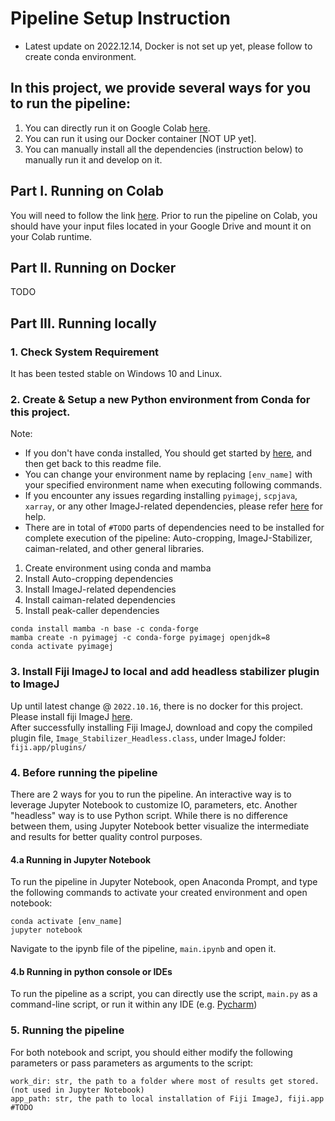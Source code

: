 # Pipeline Setup Instruction  
- Latest update on 2022.12.14, Docker is not set up yet, please follow to create conda environment.  
## In this project, we provide several ways for you to run the pipeline:  
1. You can directly run it on Google Colab [here](https://colab.research.google.com/drive/1BvHYZRoOla47MwVeV5_0H2-Vko1nm9yW?usp=sharing).  
2. You can run it using our Docker container [NOT UP yet].
3. You can manually install all the dependencies (instruction below) to manually run it and develop on it.  
## Part I. Running on Colab
You will need to follow the link [here](https://colab.research.google.com/drive/1BvHYZRoOla47MwVeV5_0H2-Vko1nm9yW?usp=sharing). Prior to run the pipeline on Colab, you should have your input files located in your Google Drive and mount it on your Colab runtime.  
## Part II. Running on Docker
TODO
## Part III. Running locally

### 1. Check System Requirement  
It has been tested stable on Windows 10 and Linux.  
### 2. Create & Setup a new Python environment from Conda for this project.  
Note:  
- If you don't have conda installed, You should get started by [here](https://www.anaconda.com/), and then get back to this readme file.
- You can change your environment name by replacing `[env_name]` with your specified environment name when executing following commands.
- If you encounter any issues regarding installing `pyimagej`, `scpjava`, `xarray`, or any other ImageJ-related dependencies, please refer [here](https://github.com/imagej/pyimagej#readme) for help.
- There are in total of `#TODO` parts of dependencies need to be installed for complete execution of the pipeline: Auto-cropping, ImageJ-Stabilizer, caiman-related, and other general libraries.

1. Create environment using conda and mamba
2. Install Auto-cropping dependencies
3. Install ImageJ-related dependencies
4. Install caiman-related dependencies
5. Install peak-caller dependencies

```
conda install mamba -n base -c conda-forge
mamba create -n pyimagej -c conda-forge pyimagej openjdk=8
conda activate pyimagej
```

### 3. Install Fiji ImageJ to local and add headless stabilizer plugin to ImageJ
Up until latest change @ `2022.10.16`, there is no docker for this project. Please install fiji ImageJ [here](https://imagej.net/software/fiji/downloads).  
After successfully installing Fiji ImageJ, download and copy the compiled plugin file, `Image_Stabilizer_Headless.class`, under ImageJ folder: `fiji.app/plugins/`

### 4. Before running the pipeline  
There are 2 ways for you to run the pipeline. An interactive way is to leverage Jupyter Notebook to customize IO, parameters, etc. Another "headless" way is to use Python script. While there is no difference between them, using Jupyter Notebook better visualize the intermediate and results for better quality control purposes.  
#### 4.a Running in Jupyter Notebook  
To run the pipeline in Jupyter Notebook, open Anaconda Prompt, and type the following commands to activate your created environment and open notebook:
```
conda activate [env_name]
jupyter notebook
```
Navigate to the ipynb file of the pipeline, `main.ipynb` and open it.  
#### 4.b Running in python console or IDEs  
To run the pipeline as a script, you can directly use the script, `main.py` as a command-line script, or run it within any IDE (e.g. [Pycharm](https://www.jetbrains.com/pycharm/))  
### 5. Running the pipeline  
For both notebook and script, you should either modify the following parameters or pass parameters as arguments to the script:  
```
work_dir: str, the path to a folder where most of results get stored. (not used in Jupyter Notebook)
app_path: str, the path to local installation of Fiji ImageJ, fiji.app
#TODO

```